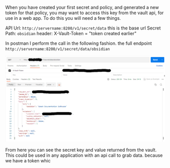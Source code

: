 When you have created your first secret and policy, and generated a new token for that policy, you may want to access this key from the vault api, for use in a web app. To do this you will need a few things.

API Url: `http://servername:8200/v1/secret/data` this is the base url
Secret Path: `obsidian`
header: X-Vault-Token = "token created earlier"

In postman I perform the call in the following fashion. the full endpoint `http://servername:8200/v1/secret/data/obsidian`

![](./img/postman-get-secret.png)

From here you can see the secret key and value returned from the vault. This could be used in any application with an api call to grab data. because we have a token whic
